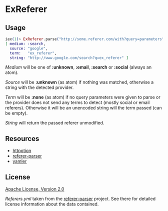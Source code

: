# ExReferer

## Usage

```elixir
iex(1)> ExReferer.parse("http://some.referer.com/with?query=parameters")
[ medium: :search,
  source: "google",
  term:   "ex_referer",
  string: "http://www.google.com/search?q=ex_referer" ]
```

_Medium_ will be one of __:unknown__, __:email__, __:search__ or __:social__ (always an atom).

_Source_ will be __:unknown__ (as atom) if nothing was matched, otherwise a string
with the detected provider.

_Term_ will be __:none__ (as atom) if no query parameters were given to parse or the
provider does not send any terms to detect (mostly social or email referers).
Otherwise it will be an unencoded string will the term passed (can be empty).

_String_ will return the passed referer unmodified.


## Resources

- [httpotion](https://github.com/myfreeweb/httpotion)
- [referer-parser](https://github.com/snowplow/referer-parser)
- [yamler](https://github.com/superbobry/yamler)


## License

[Apache License, Version 2.0](http://www.apache.org/licenses/LICENSE-2.0)

_Referers.yml_ taken from the [referer-parser](https://github.com/snowplow/referer-parser)
project. See there for detailed license information about the data contained.
